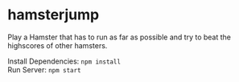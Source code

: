 # hamsterjump
Play a Hamster that has to run as far as possible and try to beat the highscores of other hamsters.
  
Install Dependencies:
`npm install`  
Run Server:
`npm start`
